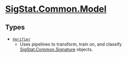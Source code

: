 # [SigStat.Common.Model](./README.md)

## Types

- [`Verifier`](./Verifier.md)
	- Uses pipelines to transform, train on, and classify [SigStat.Common.Signature](https://github.com/sigstat/sigstat/tree/master/docs/md/SigStat/Common/Signature.md) objects.

